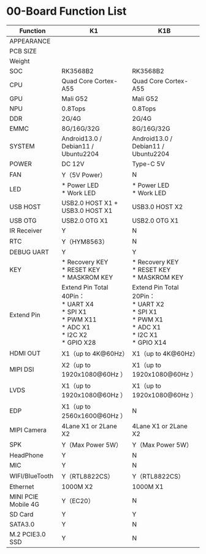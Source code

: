 # 00-Board Function List

| Function            | K1                                                           | K1B                                                          |
| ------------------- | ------------------------------------------------------------ | ------------------------------------------------------------ |
| APPEARANCE          |                                                              |                                                              |
| PCB SIZE            |                                                              |                                                              |
| Weight              |                                                              |                                                              |
| SOC                 | RK3568B2                                                     | RK3568B2                                                     |
| CPU                 | Quad Core Cortex-A55                                         | Quad Core Cortex-A55                                         |
| GPU                 | Mali G52                                                     | Mali G52                                                     |
| NPU                 | 0.8Tops                                                      | 0.8Tops                                                      |
| DDR                 | 2G/4G                                                        | 2G/4G                                                        |
| EMMC                | 8G/16G/32G                                                   | 8G/16G/32G                                                   |
| SYSTEM              | Android13.0 / Debian11 / Ubuntu2204                          | Android13.0 / Debian11 / Ubuntu2204                          |
| POWER               | DC 12V                                                       | Type-C 5V                                                    |
| FAN                 | Y（5V Power）                                                | N                                                            |
| LED                 | * Power LED<br />* Work LED                                  | * Power LED<br />* Work LED                                  |
| USB HOST            | USB2.0 HOST X1 + USB3.0 HOST X1                              | USB3.0 HOST X2                                               |
| USB OTG             | USB2.0 OTG X1                                                | USB2.0 OTG X1                                                |
| IR Receiver         | Y                                                            | N                                                            |
| RTC                 | Y（HYM8563）                                                 | N                                                            |
| DEBUG UART          | Y                                                            | Y                                                            |
| KEY                 | * Recovery KEY<br />* RESET KEY<br />* MASKROM KEY           | * Recovery KEY<br />* RESET KEY<br />* MASKROM KEY           |
| Extend Pin          | Extend Pin Total 40Pin：<br />* UART X4<br />* SPI X1<br />* PWM X11<br />* ADC X1<br />* I2C X2<br />* GPIO X28 | Extend Pin Total 20Pin：<br />* UART X2<br />* SPI X1<br />* PWM X1<br />* ADC X1<br />* I2C X1<br />* GPIO X14 |
| HDMI OUT            | X1（up to 4K@60Hz）                                          | X1（up to 4K@60Hz）                                          |
| MIPI DSI            | X2（up to 1920x1080@60Hz ）                                  | X1（up to 1920x1080@60Hz ）                                  |
| LVDS                | X1（up to 1920x1080@60Hz ）                                  | X1（up to 1920x1080@60Hz ）                                  |
| EDP                 | X1（up to 2560x1600@60Hz ）                                  | N                                                            |
| MIPI Camera         | 4Lane X1 or 2Lane X2                                         | 4Lane X1 or 2Lane X2                                         |
| SPK                 | Y（Max Power 5W）                                            | Y（Max Power 5W）                                            |
| HeadPhone           | Y                                                            | N                                                            |
| MIC                 | Y                                                            | N                                                            |
| WIFI/BlueTooth      | Y（RTL8822CS）                                               | Y（RTL8822CS）                                               |
| Ethernet            | 1000M X2                                                     | 1000M X1                                                     |
| MINI PCIE Mobile 4G | Y（EC20）                                                    | N                                                            |
| SD Card             | Y                                                            | Y                                                            |
| SATA3.0             | Y                                                            | N                                                            |
| M.2 PCIE3.0 SSD     | Y                                                            | N                                                            |

